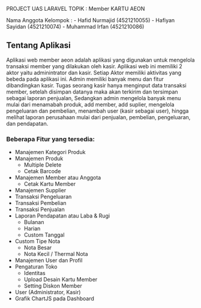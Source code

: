 PROJECT UAS LARAVEL 
TOPIK : Member KARTU AEON

Nama Anggota Kelompok : - Hafid Nurmajid (4521210055)
                        - Hafiyan Sayidan (4521210074)
                        - Muhammad Irfan (4521210086)

## Tentang Aplikasi
Aplikasi web member aeon adalah aplikasi yang digunakan untuk mengelola transaksi member yang dilakukan oleh kasir. Aplikasi web ini memiliki 2 aktor yaitu adminintrator dan kasir. 
Setiap Aktor memiliki aktivitas yang bebeda pada aplikasi ini. Admin memiliki banyak menu dan fitur dibandingkan kasir. Tugas seorang kasir hanya menginput data transaksi member, 
setelah disimpan datanya maka akan terkirim dan tersimpan sebagai laporan penjualan, Sedangkan admin mengelola banyak menu mulai dari menamabah produk, add member, add suplier, mengelola 
pengeluaran dan pembelian, menambah user (kasir sebagai user), hingga melihat laporan perusahaan mulai dari penjualan, pembelian, pengeluaran, dan pendapatan.

### Beberapa Fitur yang tersedia:
- Manajemen Kategori Produk
- Manajemen Produk
  - Multiple Delete
  - Cetak Barcode
- Manajemen Member atau Anggota
  - Cetak Kartu Member
- Manajemen Supplier
- Transaksi Pengeluaran
- Transaksi Pembelian
- Transaksi Penjualan
- Laporan Pendapatan atau Laba & Rugi
  - Bulanan
  - Harian
  - Custom Tanggal
- Custom Tipe Nota
  - Nota Besar
  - Nota Kecil / Thermal Nota
- Manajemen User dan Profil
- Pengaturan Toko
  - Identitas
  - Upload Desain Kartu Member
  - Setting Diskon Member
- User (Administrator, Kasir)
- Grafik ChartJS pada Dashboard
